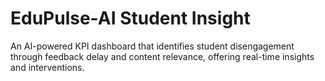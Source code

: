# EduPulse-AI Student Insight
An AI-powered KPI dashboard that identifies student disengagement through feedback delay and content relevance, offering real-time insights and interventions.
